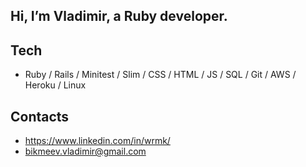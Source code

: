 ## Hi, I’m Vladimir, a Ruby developer.

## Tech
- Ruby / Rails / Minitest / Slim / CSS / HTML / JS / SQL / Git / AWS / Heroku / Linux

## Contacts
- https://www.linkedin.com/in/wrmk/
- bikmeev.vladimir@gmail.com
